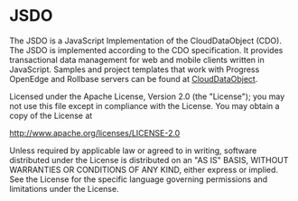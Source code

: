# JSDO
The JSDO is a JavaScript Implementation of the CloudDataObject (CDO).
The JSDO is implemented according to the CDO specification. It provides transactional data management for web and mobile clients written in JavaScript. Samples and project templates that work with Progress OpenEdge and Rollbase servers can be found at  [CloudDataObject](https://github.com/CloudDataObject).

Licensed under the Apache License, Version 2.0 (the "License"); you may not use this file except in compliance with the License. You may obtain a copy of the License at

http://www.apache.org/licenses/LICENSE-2.0

Unless required by applicable law or agreed to in writing, software distributed under the License is distributed on an "AS IS" BASIS, WITHOUT WARRANTIES OR CONDITIONS OF ANY KIND, either express or implied. See the License for the specific language governing permissions and limitations under the License.

